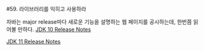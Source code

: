 #59. 라이브러리를 익히고 사용하라

자바는 major release마다 새로운 기능을 설명하는 웹 페이지를 공시하는데, 한번쯤 읽어볼 만하다.
[JDK 10 Release Notes](https://www.oracle.com/technetwork/java/javase/10-relnote-issues-4108729.html#NewFeature)

[JDK 11 Release Notes](https://www.oracle.com/technetwork/java/javase/11-relnote-issues-5012449.html#NewFeature)
